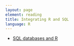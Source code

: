 ```yaml
---
layout: page
element: reading
title: Integrating R and SQL
language: R
---
```


* [SQL databases and R](http://www.datacarpentry.org/R-ecology/06-r-and-sql.html)
